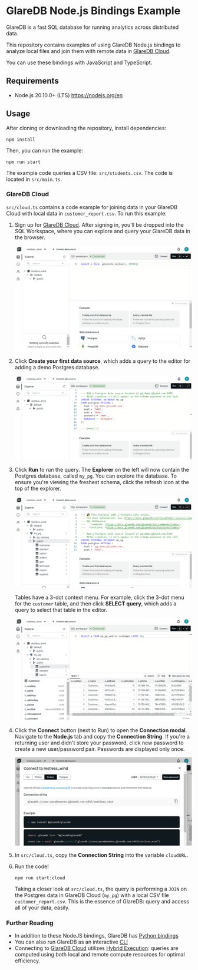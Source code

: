 # GlareDB Node.js Bindings Example

GlareDB is a fast SQL database for running analytics across distributed data.

This repository contains examples of using GlareDB Node.js bindings to
analyze local files and join them with remote data in [GlareDB Cloud].

You can use these bindings with JavaScript and TypeScript.

## Requirements

- Node.js 20.10.0+ (LTS) <https://nodejs.org/en>

## Usage

After cloning or downloading the repository, install dependencies:

```shell
npm install
```

Then, you can run the example:

```shell
npm run start
```

The example code queries a CSV file: `src/students.csv`. The code is located in
`src/main.ts`.

### GlareDB Cloud

`src/cloud.ts` contains a code example for joining data in your GlareDB Cloud
with local data in `customer_report.csv`. To run this example:

1. Sign up for [GlareDB Cloud]. After signing in, you'll be dropped into the
   SQL Workspace, where you can explore and query your GlareDB data in the
   browser.

   ![SQL Workspace](./assets/sql_workspace_start.png)

2. Click **Create your first data source**, which adds a query to the editor for
   adding a demo Postgres database.

   ![Create your first source](./assets/sql_workspace_first_source.png)

3. Click **Run** to run the query. The **Explorer** on the left will now contain
   the Postgres database, called `my_pg`. You can explore the database. To
   ensure you're viewing the freshest schema, click the refresh icon at the top
   of the explorer.

   ![Postgres source](./assets/sql_workspace_my_pg.png)

   Tables have a 3-dot context menu. For example, click the 3-dot menu for the
   `customer` table, and then click **SELECT query**, which adds a query to
   select that table in the editor.

   ![Customer table](./assets/sql_workspace_my_pg_customer.png)

4. Click the **Connect** button (next to Run) to open the **Connection modal**.
   Navigate to the **Node.js** tab and copy the **Connection String**. If you're
   a returning user and didn't store your password, click new password to create
   a new user/password pair. Passwords are displayed only once.

   ![Connection modal](./assets/connect.png)

5. In `src/cloud.ts`, copy the **Connection String** into the variable
   `cloudURL`.

6. Run the code!

   ```shell
   npm run start:cloud
   ```

   Taking a closer look at `src/cloud.ts`, the query is performing
   a `JOIN` on the Postgres data in GlareDB Cloud (`my_pg`) with a local CSV
   file `customer_report.csv`. This is the essence of GlareDB: query and access
   all of your data, easily.

### Further Reading

- In addition to these NodeJS bindings, GlareDB has [Python bindings]
- You can also run GlareDB as an interactive [CLI]
- Connecting to [GlareDB Cloud] utilizes [Hybrid Execution]: queries are
  computed using both local and remote compute resources for optimal efficiency.

[GlareDB Cloud]: https://console.glaredb.com
[Python bindings]: https://pypi.org/project/glaredb/
[CLI]: https://github.com/GlareDB/glaredb?tab=readme-ov-file#getting-started
[Hybrid Execution]: https://docs.glaredb.com/glaredb/hybrid-execution/
